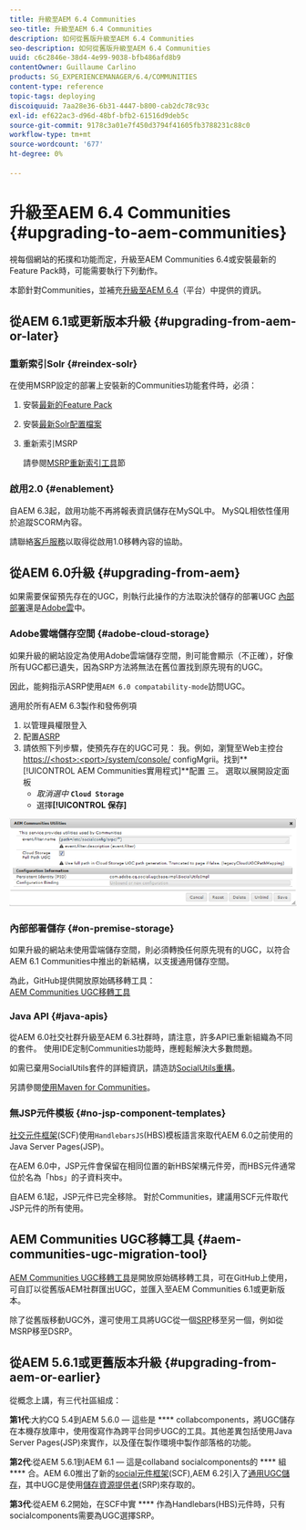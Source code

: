 ```yaml
---
title: 升級至AEM 6.4 Communities
seo-title: 升級至AEM 6.4 Communities
description: 如何從舊版升級至AEM 6.4 Communities
seo-description: 如何從舊版升級至AEM 6.4 Communities
uuid: c6c2846e-38d4-4e99-9038-bfb486afd8b9
contentOwner: Guillaume Carlino
products: SG_EXPERIENCEMANAGER/6.4/COMMUNITIES
content-type: reference
topic-tags: deploying
discoiquuid: 7aa28e36-6b31-4447-b800-cab2dc78c93c
exl-id: ef622ac3-d96d-48bf-bfb2-61516d9deb5c
source-git-commit: 9178c3a01e7f450d3794f41605fb3788231c88c0
workflow-type: tm+mt
source-wordcount: '677'
ht-degree: 0%

---
```


# 升級至AEM 6.4 Communities {#upgrading-to-aem-communities}

視每個網站的拓撲和功能而定，升級至AEM Communities 6.4或安裝最新的Feature Pack時，可能需要執行下列動作。

本節針對Communities，並補充[升級至AEM 6.4](../../help/sites-deploying/upgrade.md)（平台）中提供的資訊。

## 從AEM 6.1或更新版本升級 {#upgrading-from-aem-or-later}

### 重新索引Solr {#reindex-solr}

在使用MSRP設定的部署上安裝新的Communities功能套件時，必須：

1. 安裝[最新的Feature Pack](deploy-communities.md#latestfeaturepack)
2. 安裝[最新Solr配置檔案](msrp.md#upgrading)
3. 重新索引MSRP

   請參閱[MSRP重新索引工具](msrp.md#msrp-reindex-tool)節

### 啟用2.0 {#enablement}

自AEM 6.3起，啟用功能不再將報表資訊儲存在MySQL中。 MySQL相依性僅用於追蹤SCORM內容。

請聯絡[客戶服務](https://helpx.adobe.com/tw/marketing-cloud/contact-support.html)以取得從啟用1.0移轉內容的協助。

## 從AEM 6.0升級 {#upgrading-from-aem}

如果需要保留預先存在的UGC，則執行此操作的方法取決於儲存的部署UGC [內部部署](#on-premise-storage)還是[Adobe雲](#adobe-cloud-storage)中。

### Adobe雲端儲存空間 {#adobe-cloud-storage}

如果升級的網站設定為使用Adobe雲端儲存空間，則可能會顯示（不正確），好像所有UGC都已遺失，因為SRP方法將無法在舊位置找到原先現有的UGC。

因此，能夠指示ASRP使用`AEM 6.0 compatability-mode`訪問UGC。

適用於所有AEM 6.3製作和發佈例項

1. 以管理員權限登入
2. 配置[ASRP](asrp.md)
3. 請依照下列步驟，使預先存在的UGC可見：
我。例如，瀏覽至Web主控台
   [https://&lt;host>:&lt;port>/system/console/](http://localhost:4502/system/console/configMgr)
configMgrii。找到**[!UICONTROL AEM Communities實用程式]**配置
三。 選取以展開設定面板
   * *取消選中* **`Cloud Storage`**
   * 選擇&#x200B;**[!UICONTROL 保存]**

![chlimage_1-126](assets/chlimage_1-126.png)

### 內部部署儲存 {#on-premise-storage}

如果升級的網站未使用雲端儲存空間，則必須轉換任何原先現有的UGC，以符合AEM 6.1 Communities中推出的新結構，以支援通用儲存空間。

為此，GitHub提供開放原始碼移轉工具：\
[AEM Communities UGC移轉工具](https://github.com/Adobe-Marketing-Cloud/communities-ugc-migration)

### Java API {#java-apis}

從AEM 6.0社交社群升級至AEM 6.3社群時，請注意，許多API已重新組織為不同的套件。 使用IDE定制Communities功能時，應輕鬆解決大多數問題。

如需已棄用SocialUtils套件的詳細資訊，請造訪[SocialUtils重構](socialutils.md)。

另請參閱[使用Maven for Communities](maven.md)。

### 無JSP元件模板 {#no-jsp-component-templates}

[社交元件框架](scf.md)(SCF)使用`HandlebarsJS`(HBS)模板語言來取代AEM 6.0之前使用的Java Server Pages(JSP)。

在AEM 6.0中，JSP元件會保留在相同位置的新HBS架構元件旁，而HBS元件通常位於名為「hbs」的子資料夾中。

自AEM 6.1起，JSP元件已完全移除。 對於Communities，建議用SCF元件取代JSP元件的所有使用。

## AEM Communities UGC移轉工具 {#aem-communities-ugc-migration-tool}

[AEM Communities UGC移轉工具](https://github.com/Adobe-Marketing-Cloud/communities-ugc-migration)是開放原始碼移轉工具，可在GitHub上使用，可自訂以從舊版AEM社群匯出UGC，並匯入至AEM Communities 6.1或更新版本。

除了從舊版移動UGC外，還可使用工具將UGC從一個[SRP](working-with-srp.md)移至另一個，例如從MSRP移至DSRP。

## 從AEM 5.6.1或更舊版本升級 {#upgrading-from-aem-or-earlier}

從概念上講，有三代社區組成：

**第1代**:大約CQ 5.4到AEM 5.6.0 — 這些是 **** collabcomponents，將UGC儲存在本機存放庫中，使用復寫作為跨平台同步UGC的工具。其他差異包括使用Java Server Pages(JSP)來實作，以及僅在製作環境中製作部落格的功能。

**第2代**:從AEM 5.6.1到AEM 6.1 — 這是collaband socialcomponents的 **** 組 **** 合。AEM 6.0推出了新的[social元件框架](scf.md)(SCF),AEM 6.2引入了[通用UGC儲存](working-with-srp.md)，其中UGC是使用[儲存資源提供者](srp.md)(SRP)來存取的。

**第3代**:從AEM 6.2開始，在SCF中實 **** 作為Handlebars(HBS)元件時，只有socialcomponents需要為UGC選擇SRP。
